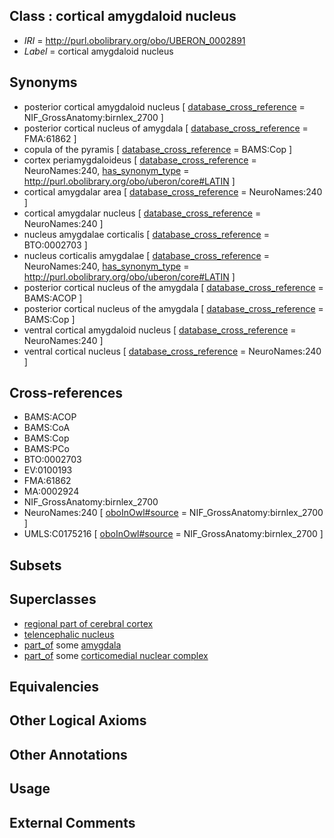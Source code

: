 
## Class : cortical amygdaloid nucleus

 * *IRI* = http://purl.obolibrary.org/obo/UBERON_0002891
 * *Label* = cortical amygdaloid nucleus

## Synonyms

 * posterior cortical amygdaloid nucleus [ [database_cross_reference](../../ef/oboInOwl#hasDbXref.md) = NIF_GrossAnatomy:birnlex_2700 ]
 * posterior cortical nucleus of amygdala [ [database_cross_reference](../../ef/oboInOwl#hasDbXref.md) = FMA:61862 ]
 * copula of the pyramis [ [database_cross_reference](../../ef/oboInOwl#hasDbXref.md) = BAMS:Cop ]
 * cortex periamygdaloideus [ [database_cross_reference](../../ef/oboInOwl#hasDbXref.md) = NeuroNames:240, [has_synonym_type](../../pe/oboInOwl#hasSynonymType.md) = http://purl.obolibrary.org/obo/uberon/core#LATIN ]
 * cortical amygdalar area [ [database_cross_reference](../../ef/oboInOwl#hasDbXref.md) = NeuroNames:240 ]
 * cortical amygdalar nucleus [ [database_cross_reference](../../ef/oboInOwl#hasDbXref.md) = NeuroNames:240 ]
 * nucleus amygdalae corticalis [ [database_cross_reference](../../ef/oboInOwl#hasDbXref.md) = BTO:0002703 ]
 * nucleus corticalis amygdalae [ [database_cross_reference](../../ef/oboInOwl#hasDbXref.md) = NeuroNames:240, [has_synonym_type](../../pe/oboInOwl#hasSynonymType.md) = http://purl.obolibrary.org/obo/uberon/core#LATIN ]
 * posterior cortical nucleus of the amygdala [ [database_cross_reference](../../ef/oboInOwl#hasDbXref.md) = BAMS:ACOP ]
 * posterior cortical nucleus of the amygdala [ [database_cross_reference](../../ef/oboInOwl#hasDbXref.md) = BAMS:Cop ]
 * ventral cortical amygdaloid nucleus [ [database_cross_reference](../../ef/oboInOwl#hasDbXref.md) = NeuroNames:240 ]
 * ventral cortical nucleus [ [database_cross_reference](../../ef/oboInOwl#hasDbXref.md) = NeuroNames:240 ]

## Cross-references

 * BAMS:ACOP
 * BAMS:CoA
 * BAMS:Cop
 * BAMS:PCo
 * BTO:0002703
 * EV:0100193
 * FMA:61862
 * MA:0002924
 * NIF_GrossAnatomy:birnlex_2700
 * NeuroNames:240 [ [oboInOwl#source](../../ce/oboInOwl#source.md) = NIF_GrossAnatomy:birnlex_2700 ]
 * UMLS:C0175216 [ [oboInOwl#source](../../ce/oboInOwl#source.md) = NIF_GrossAnatomy:birnlex_2700 ]

## Subsets


## Superclasses

 * [regional part of cerebral cortex](../../UBERON/19/UBERON_0002619.md)
 * [telencephalic nucleus](../../UBERON/63/UBERON_0009663.md)
 * [part_of](../../BFO/50/BFO_0000050.md) some [amygdala](../../UBERON/76/UBERON_0001876.md)
 * [part_of](../../BFO/50/BFO_0000050.md) some [corticomedial nuclear complex](../../UBERON/08/UBERON_0006108.md)

## Equivalencies


## Other Logical Axioms


## Other Annotations


## Usage


## External Comments

